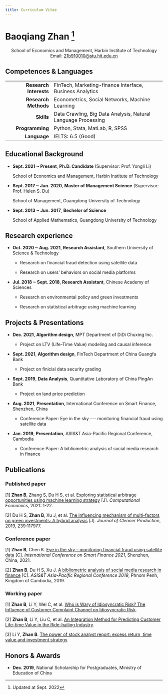 ```yaml
---
title: Curriculum Vitae
---
```


# Baoqiang Zhan [^note1]

<center>School of Economics and Management, Harbin Institute of Technology</center>

<div align=center> 
Email:
<a href=''> 21b910010@stu.hit.edu.cn</a>
</div>

## Competences & Languages

|                        |                                                               |
| ----------------------:|:------------------------------------------------------------- |
| **Research Interests** | FinTech, Marketing-finance Interface, Business Analytics      |
| **Research Methods**   | Econometrics, Social Networks, Machine Learning               |
| **Skills**             | Data Crawling, Big Data Analysis, Natural Language Processing |
| **Programming**        | Python, Stata, MatLab, R, SPSS                                |
| **Language**           | IELTS: 6.5 (Good)                                             |

## Educational Background

- **Sept. 2021 ~ Present**, **Ph.D. Candidate** (Supervisor: Prof. Yongli Li)
  
  School of Economics and Management, Harbin Institute of Technology

- **Sept. 2017 ~ Jun. 2020**, **Master of Management Science** (Supervisor: Prof. Helen S. Du)
  
  School of Management, Guangdong University of Technology

- **Sept. 2013 ~ Jun. 2017**, **Bechelor of Science**
  
  School of Applied Mathematics, Guangdong University of Technology

## Research experience

- **Oct. 2020 ~ Aug. 2021**, **Research Assistant**, Southern University of Science & Technology
  
  - Research on financial fraud detection using satellite data
  
  - Research on users' behaviors on social media platforms

- **Jul. 2018 ~ Sept. 2018**, **Research Assistant**, Chinese Academy of Sciences
  
  - Research on environmental policy and green investments
  
  - Research on statistical arbitrage using machine learning

## Projects & Presentations

- **Dec. 2021**, **Algorithm design**, MPT Department of DiDi Chuxing Inc.
  
  - Project on LTV (Life-Time Value) modeling and causal inference

- **Sept. 2021**, **Algorithm design**, FinTech Department of China Guangfa Bank
  
  - Project on finicial data security grading

- **Sept. 2019**, **Data Analysis**, Quantitative Laboratory of China PingAn Bank
  
  - Project on land price prediction

- **Aug. 2021**, **Presentation**, International Conference on Smart Finance, Shenzhen, China
  
  - Conference Paper: Eye in the sky --- monitoring financial fraud using satellite data

- **Jan. 2019**, **Presentation**, ASIS&T Asia-Pacific Regional Conference, Cambodia
  
  - Conference Paper: A bibliometric analysis of social media research in finance

## Publications

### Published paper

[1] **Zhan B**, Zhang S, Du H S, et al. [Exploring statistical arbitrage opportunities using machine learning strategy]() [J]. *Computational Economics*, 2021: 1-22.

[2] Du H S, **Zhan B**, Xu J, et al. [The influencing mechanism of multi-factors on green investments: A hybrid analysis]() [J]. *Journal of Cleaner Production*, 2019, 239:117977.

### Conference paper

[1] **Zhan B**, Chen K. [Eye in the sky – monitoring financial fraud using satellite data]() [C]. *International Conference on Smart Finance 2021*, Shenzhen, China, 2021.

[2] **Zhan B**, Du H S, Xu J. [A bibliometric analysis of social media research in finance]() [C]. *ASIS&T Asia-Pacific Regional Conference 2019*, Phnom Penh, Kingdom of Cambodia, 2019.

### Working paper

[1] **Zhan B**, Li Y, Wei C, et al. [Who is Wary of Idiosyncratic Risk? The Influence of Customer Complaint Channel on Idiosyncratic Risk]().

[2] **Zhan B**, Li Y, Liu C, et al. [An Integration Method for Predicting Customer Life-time Value in the Ride-hailing Industry]().

[3] Li Y, **Zhan B**. [The power of stock analyst report: excess return, time value and investment strategy]().

## Honors & Awards

- **Dec. 2019**, National Scholarship for Postgraduates, Ministry of Education of China



[^note1]: Updated at Sept. 2022
